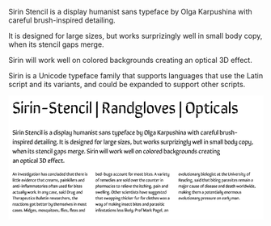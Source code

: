 Sirin Stencil is a display humanist sans typeface
by Olga Karpushina with careful brush-inspired detailing.

It is designed for large sizes, but works surprizingly
well in small body copy, when its stencil gaps merge.

Sirin will work well on colored backgrounds
creating an optical 3D effect.

Sirin is a Unicode typeface family that supports 
languages that use the Latin script and its variants, and 
could be expanded to support other scripts.

![Sirin Stencil Font](src/sample.png)